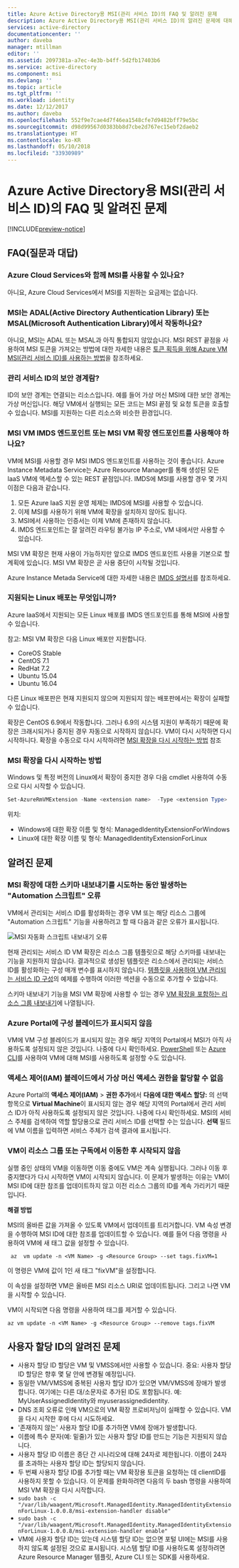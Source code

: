 ```yaml
---
title: Azure Active Directory용 MSI(관리 서비스 ID)의 FAQ 및 알려진 문제
description: Azure Active Directory용 MSI(관리 서비스 ID)의 알려진 문제에 대해 설명합니다.
services: active-directory
documentationcenter: ''
author: daveba
manager: mtillman
editor: ''
ms.assetid: 2097381a-a7ec-4e3b-b4ff-5d2fb17403b6
ms.service: active-directory
ms.component: msi
ms.devlang: ''
ms.topic: article
ms.tgt_pltfrm: ''
ms.workload: identity
ms.date: 12/12/2017
ms.author: daveba
ms.openlocfilehash: 552f9e7cae4d7f46ea1548cfe7d9482bff79e5bc
ms.sourcegitcommit: d98d99567d0383bb8d7cbe2d767ec15ebf2daeb2
ms.translationtype: HT
ms.contentlocale: ko-KR
ms.lasthandoff: 05/10/2018
ms.locfileid: "33930989"
---
```

# <a name="faqs-and-known-issues-with-managed-service-identity-msi-for-azure-active-directory"></a>Azure Active Directory용 MSI(관리 서비스 ID)의 FAQ 및 알려진 문제

[!INCLUDE[preview-notice](../../../includes/active-directory-msi-preview-notice.md)]

## <a name="frequently-asked-questions-faqs"></a>FAQ(질문과 대답)

### <a name="does-msi-work-with-azure-cloud-services"></a>Azure Cloud Services와 함께 MSI를 사용할 수 있나요?

아니요, Azure Cloud Services에서 MSI를 지원하는 요금제는 없습니다.

### <a name="does-msi-work-with-the-active-directory-authentication-library-adal-or-the-microsoft-authentication-library-msal"></a>MSI는 ADAL(Active Directory Authentication Library) 또는 MSAL(Microsoft Authentication Library)에서 작동하나요?

아니요, MSI는 ADAL 또는 MSAL과 아직 통합되지 않았습니다. MSI REST 끝점을 사용하여 MSI 토큰을 가져오는 방법에 대한 자세한 내용은 [토큰 획득을 위해 Azure VM MSI(관리 서비스 ID)를 사용하는 방법](how-to-use-vm-token.md)을 참조하세요.

### <a name="what-is-the-security-boundary-of-a-managed-service-identity"></a>관리 서비스 ID의 보안 경계람?

ID의 보안 경계는 연결되는 리소스입니다. 예를 들어 가상 머신 MSI에 대한 보안 경계는 가상 머신입니다. 해당 VM에서 실행되는 모든 코드는 MSI 끝점 및 요청 토큰을 호출할 수 있습니다. MSI를 지원하는 다른 리소스와 비슷한 환경입니다.

### <a name="should-i-use-the-msi-vm-imds-endpoint-or-the-msi-vm-extension-endpoint"></a>MSI VM IMDS 엔드포인트 또는 MSI VM 확장 엔드포인트를 사용해야 하나요?

VM에 MSI를 사용할 경우 MSI IMDS 엔드포인트를 사용하는 것이 좋습니다. Azure Instance Metadata Service는 Azure Resource Manager를 통해 생성된 모든 IaaS VM에 액세스할 수 있는 REST 끝점입니다. IMDS에 MSI를 사용할 경우 몇 가지 이점은 다음과 같습니다.

1. 모든 Azure IaaS 지원 운영 체제는 IMDS에 MSI를 사용할 수 있습니다. 
2. 이제 MSI를 사용하기 위해 VM에 확장을 설치하지 않아도 됩니다. 
3. MSI에서 사용하는 인증서는 이제 VM에 존재하지 않습니다. 
4. IMDS 엔드포인트는 잘 알려진 라우팅 불가능 IP 주소로, VM 내에서만 사용할 수 있습니다. 

MSI VM 확장은 현재 사용이 가능하지만 앞으로 IMDS 엔드포인트 사용을 기본으로 할 계획에 있습니다. MSI VM 확장은 곧 사용 중단이 시작될 것입니다. 

Azure Instance Metada Service에 대한 자세한 내용은 [IMDS 설명서](https://docs.microsoft.com/azure/virtual-machines/windows/instance-metadata-service)를 참조하세요.

### <a name="what-are-the-supported-linux-distributions"></a>지원되는 Linux 배포는 무엇입니까?

Azure IaaS에서 지원되는 모든 Linux 배포를 IMDS 엔드포인트를 통해 MSI에 사용할 수 있습니다. 

참고: MSI VM 확장은 다음 Linux 배포만 지원합니다.
- CoreOS Stable
- CentOS 7.1
- RedHat 7.2
- Ubuntu 15.04
- Ubuntu 16.04

다른 Linux 배포판은 현재 지원되지 않으며 지원되지 않는 배포판에서는 확장이 실패할 수 있습니다.

확장은 CentOS 6.9에서 작동합니다. 그러나 6.9의 시스템 지원이 부족하기 때문에 확장은 크래시되거나 중지된 경우 자동으로 시작하지 않습니다. VM이 다시 시작하면 다시 시작하니다. 확장을 수동으로 다시 시작하려면 [MSI 확장을 다시 시작하는 방법](#how-do-you-restart-the-msi-extension) 참조

### <a name="how-do-you-restart-the-msi-extension"></a>MSI 확장을 다시 시작하는 방법
Windows 및 특정 버전의 Linux에서 확장이 중지한 경우 다음 cmdlet 사용하여 수동으로 다시 시작할 수 있습니다.

```powershell
Set-AzureRmVMExtension -Name <extension name>  -Type <extension Type>  -Location <location> -Publisher Microsoft.ManagedIdentity -VMName <vm name> -ResourceGroupName <resource group name> -ForceRerun <Any string different from any last value used>
```

위치: 
- Windows에 대한 확장 이름 및 형식: ManagedIdentityExtensionForWindows
- Linux에 대한 확장 이름 및 형식: ManagedIdentityExtensionForLinux

## <a name="known-issues"></a>알려진 문제

### <a name="automation-script-fails-when-attempting-schema-export-for-msi-extension"></a>MSI 확장에 대한 스키마 내보내기를 시도하는 동안 발생하는 "Automation 스크립트" 오류

VM에서 관리되는 서비스 ID를 활성화하는 경우 VM 또는 해당 리소스 그룹에 "Automation 스크립트" 기능을 사용하려고 할 때 다음과 같은 오류가 표시됩니다.

![MSI 자동화 스크립트 내보내기 오류](../media/msi-known-issues/automation-script-export-error.png)

현재 관리되는 서비스 ID VM 확장은 리소스 그룹 템플릿으로 해당 스키마를 내보내는 기능을 지원하지 않습니다. 결과적으로 생성된 템플릿은 리소스에서 관리되는 서비스 ID를 활성화하는 구성 매개 변수를 표시하지 않습니다. [템플릿을 사용하여 VM 관리되는 서비스 ID 구성](qs-configure-template-windows-vm.md)의 예제를 수행하여 이러한 섹션을 수동으로 추가할 수 있습니다.

스키마 내보내기 기능을 MSI VM 확장에 사용할 수 있는 경우 [VM 확장을 포함하는 리소스 그룹 내보내기](../../virtual-machines/extensions/export-templates.md#supported-virtual-machine-extensions)에 나열됩니다.

### <a name="configuration-blade-does-not-appear-in-the-azure-portal"></a>Azure Portal에 구성 블레이드가 표시되지 않음

VM에 VM 구성 블레이드가 표시되지 않는 경우 해당 지역의 Portal에서 MSI가 아직 사용하도록 설정되지 않은 것입니다.  나중에 다시 확인하세요.  [PowerShell](qs-configure-powershell-windows-vm.md) 또는 [Azure CLI](qs-configure-cli-windows-vm.md)를 사용하여 VM에 대해 MSI를 사용하도록 설정할 수도 있습니다.

### <a name="cannot-assign-access-to-virtual-machines-in-the-access-control-iam-blade"></a>액세스 제어(IAM) 블레이드에서 가상 머신 액세스 권한을 할당할 수 없음

Azure Portal의 **액세스 제어(IAM)** > **권한 추가**에서 **다음에 대한 액세스 할당:** 의 선택 항목으로 **Virtual Machine**이 표시되지 않는 경우 해당 지역의 Portal에서 관리 서비스 ID가 아직 사용하도록 설정되지 않은 것입니다. 나중에 다시 확인하세요.  MSI의 서비스 주체를 검색하여 역할 할당용으로 관리 서비스 ID를 선택할 수는 있습니다.  **선택** 필드에 VM 이름을 입력하면 서비스 주체가 검색 결과에 표시됩니다.

### <a name="vm-fails-to-start-after-being-moved-from-resource-group-or-subscription"></a>VM이 리소스 그룹 또는 구독에서 이동한 후 시작되지 않음

실행 중인 상태의 VM을 이동하면 이동 중에도 VM은 계속 실행됩니다. 그러나 이동 후 중지했다가 다시 시작하면 VM이 시작되지 않습니다. 이 문제가 발생하는 이유는 VM이 MSI ID에 대한 참조를 업데이트하지 않고 이전 리소스 그룹의 ID를 계속 가리키기 때문입니다.

**해결 방법** 
 
MSI의 올바른 값을 가져올 수 있도록 VM에서 업데이트를 트리거합니다. VM 속성 변경을 수행하여 MSI ID에 대한 참조를 업데이트할 수 있습니다. 예를 들어 다음 명령을 사용하여 VM에 새 태그 값을 설정할 수 있습니다.

```azurecli-interactive
 az  vm update -n <VM Name> -g <Resource Group> --set tags.fixVM=1
```
 
이 명령은 VM에 값이 1인 새 태그 "fixVM"을 설정합니다. 
 
이 속성을 설정하면 VM은 올바른 MSI 리소스 URI로 업데이트됩니다. 그리고 나면 VM을 시작할 수 있습니다. 
 
VM이 시작되면 다음 명령을 사용하여 태그를 제거할 수 있습니다.

```azurecli-interactive
az vm update -n <VM Name> -g <Resource Group> --remove tags.fixVM
```

## <a name="known-issues-with-user-assigned-identities"></a>사용자 할당 ID의 알려진 문제

- 사용자 할당 ID 할당은 VM 및 VMSS에서만 사용할 수 있습니다. 중요: 사용자 할당 ID 할당은 향후 몇 달 안에 변경될 예정입니다.
- 동일한 VM/VMSS에 중복된 사용자 할당 ID가 있으면 VM/VMSS에 장애가 발생합니다. 여기에는 다른 대/소문자로 추가된 ID도 포함됩니다. 예: MyUserAssignedIdentity와 myuserassignedidentity. 
- DNS 조회 오류로 인해 VM으로의 VM 확장 프로비저닝이 실패할 수 있습니다. VM을 다시 시작한 후에 다시 시도하세요. 
- '존재하지 않는' 사용자 할당 ID를 추가하면 VM에 장애가 발생합니다. 
- 이름에 특수 문자(예: 밑줄)가 있는 사용자 할당 ID를 만드는 기능은 지원되지 않습니다.
- 사용자 할당 ID 이름은 종단 간 시나리오에 대해 24자로 제한됩니다. 이름이 24자를 초과하는 사용자 할당 ID는 할당되지 않습니다.  
- 두 번째 사용자 할당 ID를 추가할 때는 VM 확장용 토큰을 요청하는 데 clientID를 사용하지 못할 수 있습니다. 이 문제를 완화하려면 다음의 두 bash 명령을 사용하여 MSI VM 확장을 다시 시작합니다.
 - `sudo bash -c "/var/lib/waagent/Microsoft.ManagedIdentity.ManagedIdentityExtensionForLinux-1.0.0.8/msi-extension-handler disable"`
 - `sudo bash -c "/var/lib/waagent/Microsoft.ManagedIdentity.ManagedIdentityExtensionForLinux-1.0.0.8/msi-extension-handler enable"`
- VM에 사용자 할당 ID는 있는데 시스템 할당 ID는 없으면 포털 UI에는 MSI를 사용하지 않도록 설정된 것으로 표시됩니다. 시스템 할당 ID를 사용하도록 설정하려면 Azure Resource Manager 템플릿, Azure CLI 또는 SDK를 사용하세요.
